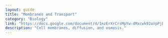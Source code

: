 ```yaml
---
layout: guide
title: "Membranes and Transport"
category: "Biology"
link: "https://docs.google.com/document/d/1mzErXrCrsMpYw-dMxcwk92aVpPjES2AxD8eaHUOz0qc/"
description: "Cell membranes, diffusion, and osmosis."
---
```


